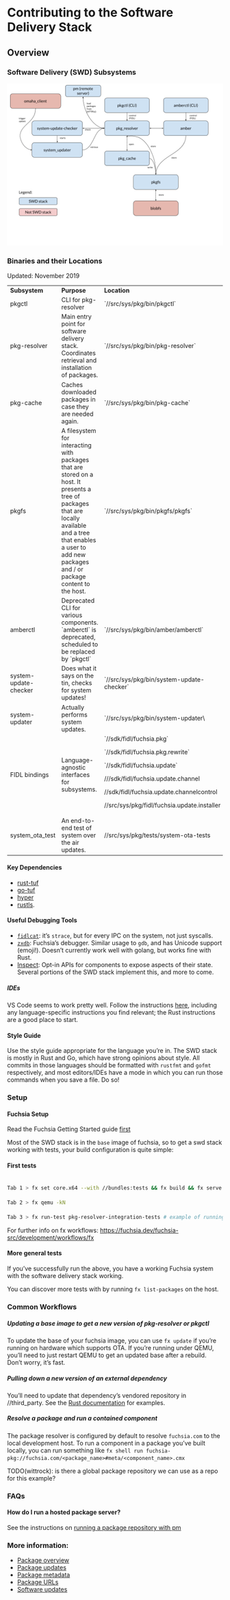 # Contributing to the Software Delivery Stack

## Overview

### Software Delivery (SWD) Subsystems

![Software Delivery Diagram](doc/overview.png)

### Binaries and their Locations

Updated: November 2019

<table>
  <tr>
   <td><strong>Subsystem</strong>
   </td>
   <td><strong>Purpose</strong>
   </td>
   <td><strong>Location</strong>
   </td>
   <td><strong>Language</strong>
   </td>
  </tr>
  <tr>
   <td>pkgctl
   </td>
   <td>CLI for pkg-resolver
   </td>
   <td>`//src/sys/pkg/bin/pkgctl`
   </td>
   <td>Rust
   </td>
  </tr>
  <tr>
   <td>pkg-resolver
   </td>
   <td>Main entry point for software delivery stack. Coordinates retrieval and installation of packages.
   </td>
   <td>`//src/sys/pkg/bin/pkg-resolver`
   </td>
   <td>Rust
   </td>
  </tr>
  <tr>
   <td>pkg-cache
   </td>
   <td>Caches downloaded packages in case they are needed again.
   </td>
   <td>`//src/sys/pkg/bin/pkg-cache`
   </td>
   <td>Rust
   </td>
  </tr>
  <tr>
   <td>pkgfs
   </td>
   <td>A filesystem for interacting with packages that are stored on a host. It presents a tree of packages that are locally available and a tree that enables a user to add new packages and / or package content to the host.
   </td>
   <td>`//src/sys/pkg/bin/pkgfs/pkgfs`
   </td>
   <td>Go
   </td>
  </tr>
  <tr>
   <td>amberctl
   </td>
   <td>Deprecated CLI for various components. `amberctl` is deprecated, scheduled to be replaced by `pkgctl`
   </td>
   <td>`//src/sys/pkg/bin/amber/amberctl`
   </td>
   <td>Go
   </td>
  </tr>
  <tr>
   <td>system-update-checker
   </td>
   <td>Does what it says on the tin, checks for system updates!
   </td>
   <td>`//src/sys/pkg/bin/system-update-checker`
   </td>
   <td>Rust
   </td>
  </tr>
  <tr>
   <td>system-updater
   </td>
   <td>Actually performs system updates.
   </td>
   <td>`//src/sys/pkg/bin/system-updater\
   </td>
   <td>Go
   </td>
  </tr>
  <tr>
   <td>FIDL bindings
   </td>
   <td>Language-agnostic interfaces for subsystems.
   </td>
   <td>`//sdk/fidl/fuchsia.pkg`
<p>
`//sdk/fidl/fuchsia.pkg.rewrite`
<p>
`//sdk/fidl/fuchsia.update`
<p>
///sdk/fidl/fuchsia.update.channel
<p>
//sdk/fidl/fuchsia.update.channelcontrol
<p>
//src/sys/pkg/fidl/fuchsia.update.installer
   </td>
   <td>FIDL
   </td>
  </tr>
  <tr>
   <td>system_ota_test
   </td>
   <td>An end-to-end test of system over the air updates.
   </td>
   <td>//src/sys/pkg/tests/system-ota-tests
   </td>
   <td>Go
   </td>
  </tr>
</table>

#### Key Dependencies

*   [rust-tuf](https://fuchsia.googlesource.com/third_party/rust-mirrors/rust-tuf/)
*   [go-tuf](https://fuchsia.googlesource.com/third_party/go-tuf/)
*   [hyper](https://github.com/hyperium/hyper)
*   [rustls](https://github.com/ctz/rustls).

#### Useful Debugging Tools

*   [`fidlcat`](https://fuchsia.dev/fuchsia-src/development/tools/fidl_inspecting):
    it’s `strace`, but for every IPC on the system, not just syscalls.
*   [`zxdb`](https://fuchsia.dev/fuchsia-src/development/debugger/debugger_usage):
    Fuchsia’s debugger. Similar usage to `gdb`, and has Unicode support
    (emoji!). Doesn’t currently work well with golang, but works fine with Rust.
*   [Inspect](https://fuchsia.dev/fuchsia-src/development/inspect): Opt-in APIs
    for components to expose aspects of their state. Several portions of the SWD
    stack implement this, and more to come.

##### IDEs

VS Code seems to work pretty well. Follow the instructions
[here](https://fuchsia.dev/fuchsia-src/development/editors/vscode), including
any language-specific instructions you find relevant; the Rust instructions are
a good place to start.

#### Style Guide

Use the style guide appropriate for the language you’re in. The SWD stack is
mostly in Rust and Go, which have strong opinions about style. All commits in
those languages should be formatted with `rustfmt` and `gofmt` respectively, and
most editors/IDEs have a mode in which you can run those commands when you save
a file. Do so!

### Setup

#### Fuchsia Setup

Read the Fuchsia Getting Started guide
[first](https://fuchsia.googlesource.com/fuchsia/+/refs/heads/master/docs/getting_started.md)

Most of the SWD stack is in the `base` image of fuchsia, so to get a swd stack
working with tests, your build configuration is quite simple:

#### First tests

```sh

Tab 1 > fx set core.x64 --with //bundles:tests && fx build && fx serve

Tab 2 > fx qemu -kN

Tab 3 > fx run-test pkg-resolver-integration-tests # example of running the pkg-resolver integration tests

```

For further info on fx workflows:
https://fuchsia.dev/fuchsia-src/development/workflows/fx

#### More general tests

If you’ve successfully run the above, you have a working Fuchsia system with the
software delivery stack working.

You can discover more tests with by running `fx list-packages` on the host.

### Common Workflows

##### Updating a base image to get a new version of pkg-resolver or pkgctl

To update the base of your fuchsia image, you can use `fx update` if you’re
running on hardware which supports OTA. If you’re running under QEMU, you’ll
need to just restart QEMU to get an updated base after a rebuild. Don’t worry,
it’s fast.

##### Pulling down a new version of an external dependency

You’ll need to update that dependency’s vendored repository in //third_party.
See the
[Rust documentation](/doc/development/languages/rust/third_party#steps_to_update_a_third_party_crate.md)
for examples.

##### Resolve a package and run a contained component

The package resolver is configured by default to resolve `fuchsia.com` to the
local development host. To run a component in a package you’ve built locally,
you can run something like `fx shell run
fuchsia-pkg://fuchsia.com/<package_name>#meta/<component_name>.cmx`

TODO(wittrock): is there a global package repository we can use as a repo for
this example?

### FAQs

#### How do I run a hosted package server?

See the instructions on
[running a package repository with pm](https://fuchsia.dev/fuchsia-src/development/sdk/documentation/packages)

### More information:

*   [Package overview](/docs/development/sdk/documentation/packages.md)
*   [Package updates](/docs/concepts/packages/package_update.md)
*   [Package metadata](/docs/concepts/packages/package.md)
*   [Package URLs](/docs/concepts/packages/package_url.md)
*   [Software updates](/docs/concepts/system/software_update_system.md)
